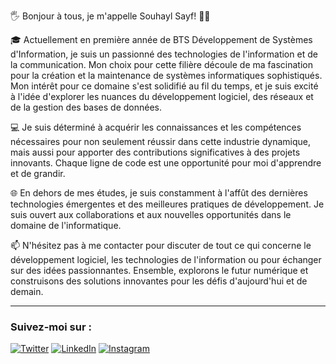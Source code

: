 🖐️ Bonjour à tous, je m'appelle Souhayl Sayf! 🙋‍♂️

🎓 Actuellement en première année de BTS Développement de Systèmes d'Information, je suis un passionné des technologies de l'information et de la communication. Mon choix pour cette filière découle de ma fascination pour la création et la maintenance de systèmes informatiques sophistiqués. Mon intérêt pour ce domaine s'est solidifié au fil du temps, et je suis excité à l'idée d'explorer les nuances du développement logiciel, des réseaux et de la gestion des bases de données.

💻 Je suis déterminé à acquérir les connaissances et les compétences nécessaires pour non seulement réussir dans cette industrie dynamique, mais aussi pour apporter des contributions significatives à des projets innovants. Chaque ligne de code est une opportunité pour moi d'apprendre et de grandir.

🌐 En dehors de mes études, je suis constamment à l'affût des dernières technologies émergentes et des meilleures pratiques de développement. Je suis ouvert aux collaborations et aux nouvelles opportunités dans le domaine de l'informatique.

📫 N'hésitez pas à me contacter pour discuter de tout ce qui concerne le développement logiciel, les technologies de l'information ou pour échanger sur des idées passionnantes. Ensemble, explorons le futur numérique et construisons des solutions innovantes pour les défis d'aujourd'hui et de demain.

---

### Suivez-moi sur :

[![Twitter](https://img.shields.io/twitter/follow/votre_nom_utilisateur?label=Twitter&style=social)](https://twitter.com/votre_nom_utilisateur)
[![LinkedIn](https://img.shields.io/badge/LinkedIn-Profile-blue)](https://www.linkedin.com/in/votre_nom_utilisateur)
[![Instagram](https://img.shields.io/badge/Instagram-Profile-orange)](https://www.instagram.com/votre_nom_utilisateur)




